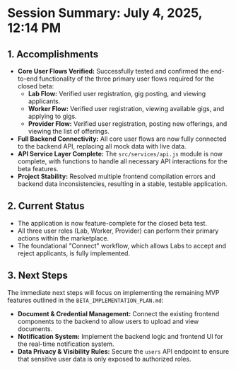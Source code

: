 # Session Summary: July 4, 2025, 12:14 PM

## 1. Accomplishments

- **Core User Flows Verified:** Successfully tested and confirmed the end-to-end functionality of the three primary user flows required for the closed beta:
    - **Lab Flow:** Verified user registration, gig posting, and viewing applicants.
    - **Worker Flow:** Verified user registration, viewing available gigs, and applying to gigs.
    - **Provider Flow:** Verified user registration, posting new offerings, and viewing the list of offerings.
- **Full Backend Connectivity:** All core user flows are now fully connected to the backend API, replacing all mock data with live data.
- **API Service Layer Complete:** The `src/services/api.js` module is now complete, with functions to handle all necessary API interactions for the beta features.
- **Project Stability:** Resolved multiple frontend compilation errors and backend data inconsistencies, resulting in a stable, testable application.

## 2. Current Status

- The application is now feature-complete for the closed beta test.
- All three user roles (Lab, Worker, Provider) can perform their primary actions within the marketplace.
- The foundational "Connect" workflow, which allows Labs to accept and reject applicants, is fully implemented.

## 3. Next Steps

The immediate next steps will focus on implementing the remaining MVP features outlined in the `BETA_IMPLEMENTATION_PLAN.md`:

- **Document & Credential Management:** Connect the existing frontend components to the backend to allow users to upload and view documents.
- **Notification System:** Implement the backend logic and frontend UI for the real-time notification system.
- **Data Privacy & Visibility Rules:** Secure the `users` API endpoint to ensure that sensitive user data is only exposed to authorized roles.